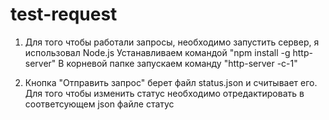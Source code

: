 # test-request
1) Для того чтобы работали запросы, необходимо запустить сервер, я использовал Node.js
  Устанавливаем командой "npm install -g http-server"
  В корневой папке запускаем команду "http-server -c-1"

2) Кнопка "Отправить запрос" берет файл status.json и считывает его. Для того чтобы изменить статус необходимо отредактировать в соответсующем json файле статус
